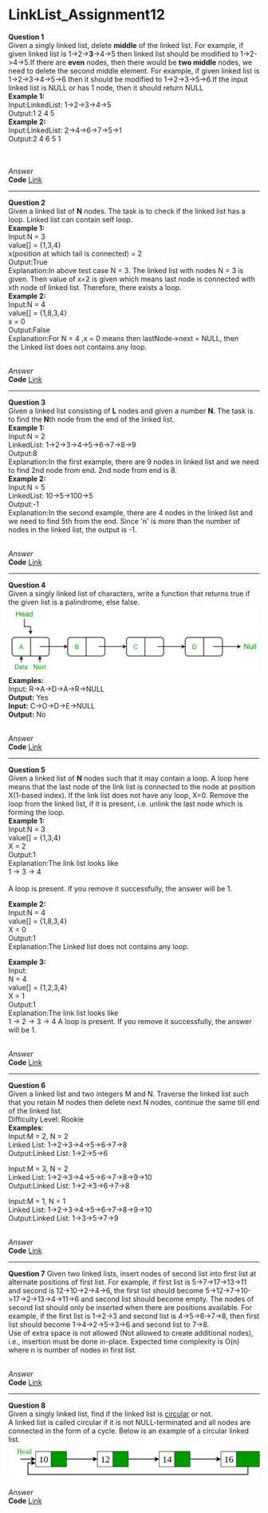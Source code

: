 # LinkList_Assignment12
**Question 1**<br>
Given a singly linked list, delete **middle** of the linked list. For example, if given linked list is 1->2->**3**->4->5 then linked list should be modified to 1->2->4->5.If there are **even** nodes, then there would be **two middle** nodes, we need to delete the second middle element. For example, if given linked list is 1->2->3->4->5->6 then it should be modified to 1->2->3->5->6.If the input linked list is NULL or has 1 node, then it should return NULL<br>
**Example 1:**<br>
Input:LinkedList: 1->2->3->4->5<br>
Output:1 2 4 5<br>
**Example 2:**<br>
Input:LinkedList: 2->4->6->7->5->1<br>
Output:2 4 6 5 1<br><br><br>

*Answer*<br>
**Code** [Link]()<br>
***********************************************************************************************
**Question 2**<br>
Given a linked list of **N** nodes. The task is to check if the linked list has a loop. Linked list can contain self loop.<br>
**Example 1:**<br>
Input:N = 3<br>
value[] = {1,3,4}<br>
x(position at which tail is connected) = 2<br>
Output:True<br>
Explanation:In above test case N = 3.
The linked list with nodes N = 3 is
given. Then value of x=2 is given which
means last node is connected with xth
node of linked list. Therefore, there
exists a loop.<br>
**Example 2:**<br>
Input:N = 4<br>
value[] = {1,8,3,4}<br>
x = 0<br>
Output:False<br>
Explanation:For N = 4 ,x = 0 means
then lastNode->next = NULL, then
the Linked list does not contains
any loop.<br><br>

*Answer*<br>
**Code** [Link]()<br>
***********************************************************************************************
**Question 3**<br>
Given a linked list consisting of **L** nodes and given a number **N**. The task is to find the **N**th node from the end of the linked list.<br>
**Example 1:**<br>
Input:N = 2<br>
LinkedList: 1->2->3->4->5->6->7->8->9<br>
Output:8<br>
Explanation:In the first example, there
are 9 nodes in linked list and we need
to find 2nd node from end. 2nd node
from end is 8.<br>
**Example 2:**<br>
Input:N = 5<br>
LinkedList: 10->5->100->5<br>
Output:-1<br>
Explanation:In the second example, there
are 4 nodes in the linked list and we
need to find 5th from the end. Since 'n'
is more than the number of nodes in the
linked list, the output is -1.<br><br>

*Answer*<br>
**Code** [Link]()<br>
***********************************************************************************************
**Question 4**<br>
Given a singly linked list of characters, write a function that returns true if the given list is a palindrome, else false.<br>
![q4](https://github.com/Srijana1425/LinkList_Assignment12/blob/main/img/q4.png)<br>
**Examples:**<br>
Input: R->A->D->A->R->NULL<br>
**Output:** Yes<br>
**Input:** C->O->D->E->NULL<br>
**Output:** No<br><br>

*Answer*<br>
**Code** [Link]()<br>
***********************************************************************************************
**Question 5**<br>
Given a linked list of **N** nodes such that it may contain a loop.
A loop here means that the last node of the link list is connected to the node at position X(1-based index). If the link list does not have any loop, X=0.
Remove the loop from the linked list, if it is present, i.e. unlink the last node which is forming the loop.<br>
**Example 1:**<br>
Input:N = 3<br>
value[] = {1,3,4}<br>
X = 2<br>
Output:1<br>
Explanation:The link list looks like<br>
1 -> 3 -> 4<br>     
A loop is present. If you remove it
successfully, the answer will be 1.<br>

**Example 2:**<br>
Input:N = 4<br>
value[] = {1,8,3,4}<br>
X = 0<br>
Output:1<br>
Explanation:The Linked list does not
contains any loop.<br>

**Example 3:**<br>
Input:<br>
N = 4<br>
value[] = {1,2,3,4}<br>
X = 1<br>
Output:1<br>
Explanation:The link list looks like<br>
1 -> 2 -> 3 -> 4
A loop is present.
If you remove it successfully,
the answer will be 1.<br><br>

*Answer*<br>
**Code** [Link]()<br>
***********************************************************************************************
**Question 6**<br>
Given a linked list and two integers M and N. Traverse the linked list such that you retain M nodes then delete next N nodes, continue the same till end of the linked list.<br>
Difficulty Level: Rookie<br>
**Examples**:<br>
Input:M = 2, N = 2<br>
Linked List: 1->2->3->4->5->6->7->8<br>
Output:Linked List: 1->2->5->6<br>

Input:M = 3, N = 2<br>
Linked List: 1->2->3->4->5->6->7->8->9->10<br>
Output:Linked List: 1->2->3->6->7->8<br>

Input:M = 1, N = 1<br>
Linked List: 1->2->3->4->5->6->7->8->9->10<br>
Output:Linked List: 1->3->5->7->9<br><br>

*Answer*<br>
**Code** [Link]()<br>
***********************************************************************************************
**Question 7**
Given two linked lists, insert nodes of second list into first list at alternate positions of first list.
For example, if first list is 5->7->17->13->11 and second is 12->10->2->4->6, the first list should become 5->12->7->10->17->2->13->4->11->6 and second list should become empty. The nodes of second list should only be inserted when there are positions available. For example, if the first list is 1->2->3 and second list is 4->5->6->7->8, then first list should become 1->4->2->5->3->6 and second list to 7->8.<br>
Use of extra space is not allowed (Not allowed to create additional nodes), i.e., insertion must be done in-place. Expected time complexity is O(n) where n is number of nodes in first list.<br><br>

*Answer*<br>
**Code** [Link]()<br>
***********************************************************************************************
**Question 8**<br>
Given a singly linked list, find if the linked list is [circular](https://www.geeksforgeeks.org/circular-linked-list/amp/) or not.<br>
A linked list is called circular if it is not NULL-terminated and all nodes are connected in the form of a cycle. Below is an example of a circular linked list.<br>
![q5](https://github.com/Srijana1425/LinkList_Assignment12/blob/main/img/q8.png)<br><br>
*Answer*<br>
**Code** [Link]()<br>
